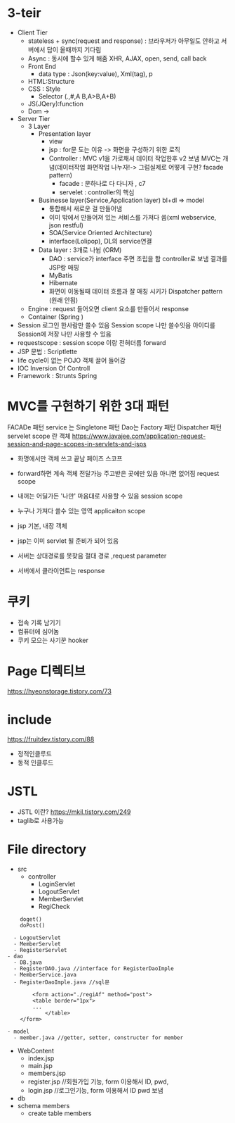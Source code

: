 # 3-teir
- Client Tier
  - stateless + sync(request and response) : 브라우저가 아무일도 안하고 서버에서 답이 올때까지 기다림
  - Async : 동시에 할수 있게 해줌 XHR, AJAX, open, send, call back
  - Front End
    - data type : Json(key:value), Xml(tag), p 
  - HTML:Structure
  - CSS : Style
    - Selector (.,#,A B,A>B,A+B)
  - JS(JQery):function
  - Dom -> 
- Server Tier
  - 3 Layer
    - Presentation layer 
      - view
      - jsp : for문 도는 이유 -> 화면을 구성하기 위한 로직
      - Controller : MVC v1을 가로채서 데이터 작업한후 v2 보냄 MVC는 개념(데이터작업 화면작업 나누자!-> 그럼실제로 어떻게 구현? facade pattern)
        - facade : 문하나로 다 다니자 , c7
        - servelet : controller의 핵심
    - Businesse layer(Service,Application layer) bl+dl => model
      - 통합해서 새로운 걸 만들어냄 
      - 이미 밖에서 만들어져 있는 서비스를 가져다 씀(xml webservice, json restful)
      - SOA(Service Oriented Architecture)
      - interface(Lolipop), DL의 service연결 
    - Data layer : 3개로 나뉨 (ORM)
      - DAO : service가 interface 주면 조립을 함 controller로 보냄 결과를 JSP랑 매핑
      - MyBatis
      - Hibernate
      - 화면이 이동될때 데이터 흐름과 잘 매칭 시키가 Dispatcher pattern (원래 안됨)
  - Engine : request 들어오면 client 요소를 만들어서 response
  - Container (Spring ) 
 - Session 로그인 한사람만 쓸수 있음 Session scope 나만 쓸수잇음 아이디를 Session에 저장 나만 사용할 수 있음
 - requestscope : session scope 이랑 전혀더름 forward
 - JSP 문법 : Scriptlette
 - life cycle이 없는 POJO 객체 끌어 들어감 
 - IOC Inversion Of Controll
 - Framework : Strunts Spring
 
# MVC를 구현하기 위한 3대 패턴
FACADe 패턴
service 는 Singletone 패턴
Dao는 Factory 패턴
Dispatcher 패턴
servelet scope 란 객체 
https://www.javajee.com/application-request-session-and-page-scopes-in-servlets-and-jsps
- 화명에서만 객체 쓰고 끝남 페이즈 스코프
- forward하면 계속 객체 전달가능 주고받은 곳에만 있음 아니면 없어짐 request scope
- 내꺼는 어딜가든 '나만' 마음대로 사용할 수 있음 session scope
- 누구나 가져다 쓸수 있는 영역 applicaiton scope

- jsp 기본, 내장 객체
- jsp는 이미 servlet 될 준비가 되어 있음
- 서버는 상대경로를 못찾음 절대 경로 ,request parameter
- 서버에서 클라이언트는 response 

# 쿠키 
- 접속 기록 남기기
- 컴퓨터에 심어놈
- 쿠키 모으는 사기꾼 hooker

# Page 디렉티브
https://hyeonstorage.tistory.com/73

# include
https://fruitdev.tistory.com/88
- 정적인클루드
- 동적 인클루드

# JSTL
- JSTL 이란? https://mkil.tistory.com/249
- taglib로 사용가능


# File directory
  - src
    - controller
      - LoginServlet
      - LogoutServlet
      - MemberServlet
      - RegiCheck
```
	doget()
	doPost()
```
      - LogoutServlet
      - MemberServlet
      - RegisterServlet
    - dao
      - DB.java
      - RegisterDAO.java //interface for RegisterDaoImple
      - MemberService.java
      - RegisterDaoImple.java //sql문 
```
        <form action="./regiAf" method="post">
		<table border="1px">
		...
          	</table>
	</form>
```
    - model
      - member.java //getter, setter, constructer for member
  - WebContent
    - index.jsp
    - main.jsp
    - members.jsp
    - register.jsp //회원가입 기능, form 이용해서 ID, pwd,  
    - login.jsp //로그인기능, form 이용해서 ID pwd 보냄
 - db
  - schema members
    - create table members
      
